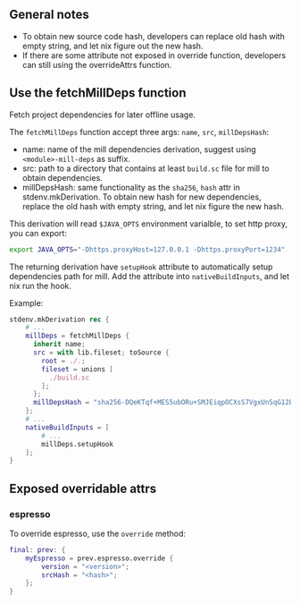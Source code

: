 ## General notes

- To obtain new source code hash, developers can replace old hash with empty string, and let nix figure out the new hash.
- If there are some attribute not exposed in override function, developers can still using the overrideAttrs function.

## Use the fetchMillDeps function

Fetch project dependencies for later offline usage.

The `fetchMillDeps` function accept three args: `name`, `src`, `millDepsHash`:

* name: name of the mill dependencies derivation, suggest using `<module>-mill-deps` as suffix.
* src: path to a directory that contains at least `build.sc` file for mill to obtain dependencies.
* millDepsHash: same functionality as the `sha256`, `hash` attr in stdenv.mkDerivation. To obtain new hash for new dependencies, replace the old hash with empty string, and let nix figure the new hash.

This derivation will read `$JAVA_OPTS` environment varialble, to set http proxy, you can export:

```bash
export JAVA_OPTS="-Dhttps.proxyHost=127.0.0.1 -Dhttps.proxyPort=1234"
```

The returning derivation have `setupHook` attribute to automatically setup dependencies path for mill.
Add the attribute into `nativeBuildInputs`, and let nix run the hook.

Example:

```nix
stdenv.mkDerivation rec {
    # ...
    millDeps = fetchMillDeps {
      inherit name;
      src = with lib.fileset; toSource {
        root = ./.;
        fileset = unions [
          ./build.sc
        ];
      };
      millDepsHash = "sha256-DQeKTqf+MES5ubORu+SMJEiqpOCXsS7VgxUnSqG12Bs=";
    };
    # ...
    nativeBuildInputs = [
        # ...
        millDeps.setupHook
    ];
}
```

## Exposed overridable attrs

### espresso

To override espresso, use the `override` method:

```nix
final: prev: {
    myEspresso = prev.espresso.override {
        version = "<version>";
        srcHash = "<hash>";
    };
}
```
